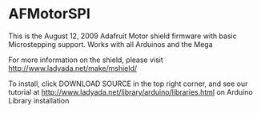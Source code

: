 # AFMotorSPI
This is the August 12, 2009 Adafruit Motor shield firmware with basic Microstepping support. Works with all Arduinos and the Mega

For more information on the shield, please visit http://www.ladyada.net/make/mshield/

To install, click DOWNLOAD SOURCE in the top right corner, and see our tutorial at http://www.ladyada.net/library/arduino/libraries.html on Arduino Library installation
